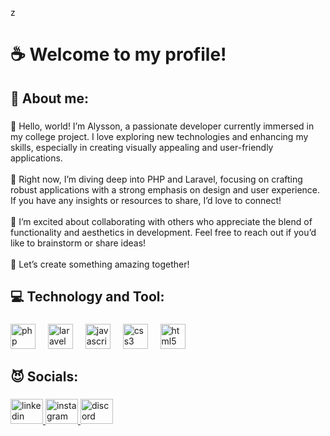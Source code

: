 z<h1 align="left">☕ Welcome to my profile!</h1>

###

<h2 align="left">🐺 About me:</h2>

###

<p align="left">👋 Hello, world! I’m Alysson, a passionate developer currently immersed in my college project. I love exploring new technologies and enhancing my skills, especially in creating visually appealing and user-friendly applications.<br><br>🔭 Right now, I’m diving deep into PHP and Laravel, focusing on crafting robust applications with a strong emphasis on design and user experience. If you have any insights or resources to share, I’d love to connect!<br><br>🎨 I’m excited about collaborating with others who appreciate the blend of functionality and aesthetics in development. Feel free to reach out if you’d like to brainstorm or share ideas!<br><br>🌱 Let’s create something amazing together!</p>

###

<h2 align="left">💻 Technology and Tool:</h2>

###

<div align="left">
  <img src="https://cdn.jsdelivr.net/gh/devicons/devicon/icons/php/php-original.svg" height="40" alt="php logo"  />
  <img width="12" />
  <img src="https://cdn.jsdelivr.net/gh/devicons/devicon/icons/laravel/laravel-original.svg" height="40" alt="laravel logo"  />
  <img width="12" />
  <img src="https://cdn.jsdelivr.net/gh/devicons/devicon/icons/javascript/javascript-original.svg" height="40" alt="javascript logo"  />
  <img width="12" />
  <img src="https://cdn.jsdelivr.net/gh/devicons/devicon/icons/css3/css3-original.svg" height="40" alt="css3 logo"  />
  <img width="12" />
  <img src="https://cdn.jsdelivr.net/gh/devicons/devicon/icons/html5/html5-original.svg" height="40" alt="html5 logo"  />
</div>

###

<h2 align="left">😈 Socials:</h2>

###

<div align="left">
  <a href="https://www.linkedin.com/in/alyssoncunhag" target="_blank">
    <img src="https://raw.githubusercontent.com/maurodesouza/profile-readme-generator/master/src/assets/icons/social/linkedin/default.svg" width="52" height="40" alt="linkedin logo" />
  </a>
  <a href="https://www.instagram.com/alyssoncunhag" target="_blank">
    <img src="https://raw.githubusercontent.com/maurodesouza/profile-readme-generator/master/src/assets/icons/social/instagram/default.svg" width="52" height="40" alt="instagram logo" />
  </a>
  <a href="https://discord.com/users/alyssoncunhag" target="_blank">
    <img src="https://raw.githubusercontent.com/maurodesouza/profile-readme-generator/master/src/assets/icons/social/discord/default.svg" width="52" height="40" alt="discord logo" />
  </a>
</div>


###
